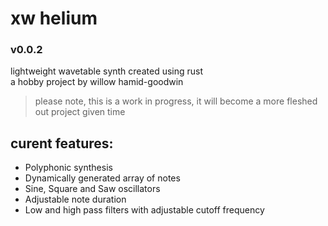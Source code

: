 # xw helium
### v0.0.2
lightweight wavetable synth created using rust <br>
a hobby project by willow hamid-goodwin
>  please note, this is a work in progress, it will become a more fleshed out project given time
## curent features:
- Polyphonic synthesis
- Dynamically generated array of notes
- Sine, Square and Saw oscillators
- Adjustable note duration
- Low and high pass filters with adjustable cutoff frequency
